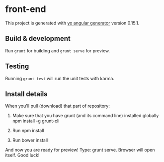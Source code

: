# front-end

This project is generated with [yo angular generator](https://github.com/yeoman/generator-angular)
version 0.15.1.

## Build & development

Run `grunt` for building and `grunt serve` for preview.

## Testing

Running `grunt test` will run the unit tests with karma.

## Install details

When you'll pull (download) that part of repository:

1. Make sure that you have grunt (and its command line) installed globally
npm install -g grunt-cli

2. Run   npm install
   
3. Run   bower install


And now you are ready for preview! Type:   grunt serve. Browser will open itself. Good luck!
